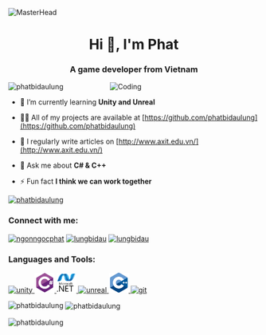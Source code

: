 ![MasterHead](https://thegamingeek.com/wp-content/uploads/2019/02/game-development.jpg)
<h1 align="center">Hi 👋, I'm Phat</h1>
<h3 align="center">A game developer from Vietnam</h3>
<img align="right" alt="Coding" width="300" src="https://cdn.dribbble.com/users/1162077/screenshots/3848914/programmer.gif">

<p align="left"> <img src="https://komarev.com/ghpvc/?username=phatbidaulung&label=Profile%20views&color=0e75b6&style=flat" alt="phatbidaulung" /> </p>

- 🌱 I’m currently learning **Unity and Unreal**

- 👨‍💻 All of my projects are available at [https://github.com/phatbidaulung](https://github.com/phatbidaulung)

- 📝 I regularly write articles on [http://www.axit.edu.vn/](http://www.axit.edu.vn/)

- 💬 Ask me about **C# & C++**

- ⚡ Fun fact **I think we can work together**


<p align="left"> <a href="https://github.com/ryo-ma/github-profile-trophy"><img src="https://github-profile-trophy.vercel.app/?username=phatbidaulung" alt="phatbidaulung" /></a> </p>

<h3 align="left">Connect with me:</h3>
<p align="left">
<a href="https://fb.com/ngonngocphat" target="blank"><img align="center" src="https://raw.githubusercontent.com/rahuldkjain/github-profile-readme-generator/master/src/images/icons/Social/facebook.svg" alt="ngonngocphat" height="30" width="40" /></a>
<a href="https://instagram.com/lungbidau" target="blank"><img align="center" src="https://raw.githubusercontent.com/rahuldkjain/github-profile-readme-generator/master/src/images/icons/Social/instagram.svg" alt="lungbidau" height="30" width="40" /></a>
<a href="https://www.tiktok.com/@lungbidau" target="blank"><img align="center" src="https://seeklogo.com//images/T/tiktok-app-icon-logo-0F5AD7AE01-seeklogo.com.png" alt="lungbidau" height="30" width="30" /></a>
</p>

<h3 align="left">Languages and Tools:</h3>
<p align="left"> 
  <a href="https://unity.com/" target="_blank" rel="noreferrer"> <img src="https://www.vectorlogo.zone/logos/unity3d/unity3d-icon.svg" alt="unity" width="40" height="40"/> </a> 
  <a href="https://www.w3schools.com/cs/" target="_blank" rel="noreferrer"> <img src="https://raw.githubusercontent.com/devicons/devicon/master/icons/csharp/csharp-original.svg" alt="csharp" width="40" height="40"/> </a> 
  <a href="https://dotnet.microsoft.com/" target="_blank" rel="noreferrer"> <img src="https://raw.githubusercontent.com/devicons/devicon/master/icons/dot-net/dot-net-original-wordmark.svg" alt="dotnet" width="40" height="40"/> </a> 
  <a href="https://unrealengine.com/" target="_blank" rel="noreferrer"> <img src="https://raw.githubusercontent.com/kenangundogan/fontisto/036b7eca71aab1bef8e6a0518f7329f13ed62f6b/icons/svg/brand/unreal-engine.svg" alt="unreal" width="40" height="40"/> </a> 
  <a href="https://www.w3schools.com/cpp/" target="_blank" rel="noreferrer"> <img src="https://raw.githubusercontent.com/devicons/devicon/master/icons/cplusplus/cplusplus-original.svg" alt="cplusplus" width="40" height="40"/> </a> 
  <a href="https://git-scm.com/" target="_blank" rel="noreferrer"> <img src="https://www.vectorlogo.zone/logos/git-scm/git-scm-icon.svg" alt="git" width="40" height="40"/> </a> 
</p>

<p><img align="left" src="https://github-readme-stats.vercel.app/api/top-langs?username=phatbidaulung&show_icons=true&locale=en&layout=compact" alt="phatbidaulung" /></p>

<p>&nbsp;<img align="center" src="https://github-readme-stats.vercel.app/api?username=phatbidaulung&show_icons=true&locale=en" alt="phatbidaulung" /></p>

<p><img align="center" src="https://github-readme-streak-stats.herokuapp.com/?user=phatbidaulung&" alt="phatbidaulung" /></p>
